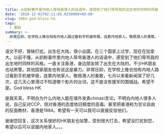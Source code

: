 ```yaml
---
title: 从奶粉事件里内地人辱骂香港人的话语中，感受到了他们辱骂我的出生地时同样的风格
date: '2019-12-01T02:11:05.0250000+08:00'
slug: 1984-god-bless-hk
tags:
  - 撕裂
summary: >-
  非常压抑，在学校上推也怕有内地人路过看到手机被举报，连累内地家人。敬佩港人的勇敢，七月以来看新闻哭了好几次，这几天心里滑过不知道哪个影片的台词，这不是没有援军的围城战
---
```


语文不好，冒昧打扰。出生在大陆，很小出国，在三个国家上过学，现在在加拿大。以前不懂，从奶粉事件里内地人辱骂香港人的话语中，感受到了他们辱骂我的出生地时同样的风格。一直关注香港，身边朋友除了出生在大陆的，不少HK朋友也站黑警。其他国家朋友也有说这是暴力。非常压抑，在学校上推也怕有内地人路过看到手机被举报，连累内地家人。敬佩港人的勇敢，七月以来看新闻哭了好几次，这几天心里滑过不知道哪个影片的台词，这不是没有援军的围城战。希望不是。God bless HK

是我天真，不明白为什么内地人能在墙外发表chinazi言论。不明白内地人很多人说，自己反对CCP，但对香港的态度依旧极度的恶毒。甚至把香港称为言论自由的反面教材，香港是1984。希望有一天可以我可以直接反驳他们。

谢谢您回复，这次关系很好的HK朋友也站警，受到很大打击，希望没打扰到您，希望以后可以说服内地家人。。。
